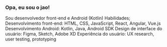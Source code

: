 ### Opa, eu sou o jao!

Sou desenvolvedor front-end e Android (Kotlin)
Habilidades;
Desenvolvimento front-end: HTML, CSS, JavaScript, React, Angular, Vue.js
Desenvolvimento Android: Kotlin, Java, Android SDK
Design de interface do usuário: Figma, Sketch, Adobe XD
Experiência do usuário: UX research, user testing, prototyping

